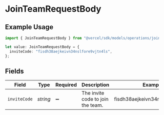 # JoinTeamRequestBody

## Example Usage

```typescript
import { JoinTeamRequestBody } from "@vercel/sdk/models/operations/jointeam.js";

let value: JoinTeamRequestBody = {
  inviteCode: "fisdh38aejkeivn34nslfore9vjtn4ls",
};
```

## Fields

| Field                             | Type                              | Required                          | Description                       | Example                           |
| --------------------------------- | --------------------------------- | --------------------------------- | --------------------------------- | --------------------------------- |
| `inviteCode`                      | *string*                          | :heavy_minus_sign:                | The invite code to join the team. | fisdh38aejkeivn34nslfore9vjtn4ls  |